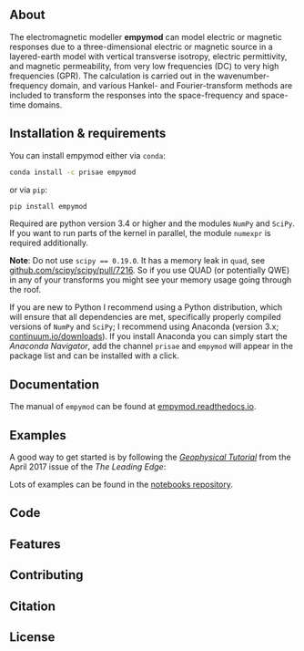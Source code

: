 ## About

The electromagnetic modeller **empymod** can model electric or magnetic responses due to a three-dimensional electric or
magnetic source in a layered-earth model with vertical transverse isotropy, electric permittivity, and magnetic
permeability, from very low frequencies (DC) to very high frequencies (GPR). The calculation is carried out in the 
wavenumber-frequency domain, and various Hankel- and Fourier-transform methods are included to transform the responses into 
the space-frequency and space-time domains.


## Installation & requirements

You can install empymod either via `conda`:

```bash
conda install -c prisae empymod
```

or via `pip`:

```bash
pip install empymod
```

Required are python version 3.4 or higher and the modules `NumPy` and `SciPy`.
If you want to run parts of the kernel in parallel, the module `numexpr` is
required additionally.

**Note**: Do not use `scipy == 0.19.0`. It has a memory leak in `quad`, see
[github.com/scipy/scipy/pull/7216](https://github.com/scipy/scipy/pull/7216).
So if you use QUAD (or potentially QWE) in any of your transforms you might see
your memory usage going through the roof.

If you are new to Python I recommend using a Python distribution, which will
ensure that all dependencies are met, specifically properly compiled versions
of `NumPy` and `SciPy`; I recommend using Anaconda (version 3.x;
[continuum.io/downloads](https://www.continuum.io/downloads)).  If you
install Anaconda you can simply start the *Anaconda Navigator*, add the channel
`prisae` and `empymod` will appear in the package list and can be installed
with a click.

## Documentation

The manual of `empymod` can be found at
[empymod.readthedocs.io](http://empymod.readthedocs.io/en/stable).

## Examples

A good way to get started is by following the
[*Geophysical Tutorial*](http://library.seg.org/doi/pdf/10.1190/tle36040352.1)
from the April 2017 issue of the *The Leading Edge*:

Lots of examples can be found in the [notebooks repository](https://github.com/empymod/example-notebooks).

## Code

## Features

## Contributing

## Citation

## License



